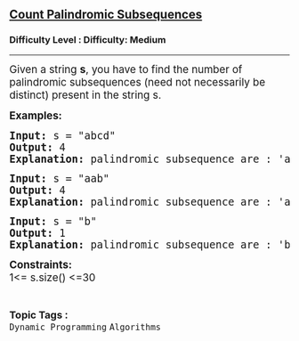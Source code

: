 <h2><a href="https://www.geeksforgeeks.org/problems/count-palindromic-subsequences/1?page=2&category=Dynamic%20Programming&sortBy=submissions">Count Palindromic Subsequences</a></h2><h3>Difficulty Level : Difficulty: Medium</h3><hr><div class="problems_problem_content__Xm_eO"><p><span style="font-size: 14pt;">Given a string <strong>s</strong>, you have to find the number of palindromic subsequences (need not necessarily be distinct) present in the string s.&nbsp;</span></p>
<p><span style="font-size: 14pt;"><strong>Examples:</strong></span></p>
<pre><span style="font-size: 14pt;"><strong>Input: </strong>s = "abcd"
<strong>Output: </strong>4
<strong>Explanation: </strong>palindromic subsequence are : 'a' ,'b', 'c' ,'d'</span></pre>
<pre><span style="font-size: 14pt;"><strong>Input: </strong>s = "aab"
<strong>Output: </strong>4
<strong>Explanation: </strong>palindromic subsequence are : 'a', 'a', 'b', 'aa'<br></span></pre>
<pre><span style="font-size: 14pt;"><strong>Input: </strong>s = "b"
<strong>Output: </strong>1
<strong>Explanation: </strong>palindromic subsequence are : 'b'</span></pre>
<p><span style="font-size: 14pt;"><strong>Constraints:</strong><br>1&lt;= s.size() &lt;=30</span></p></div><br><p><span style=font-size:18px><strong>Topic Tags : </strong><br><code>Dynamic Programming</code>&nbsp;<code>Algorithms</code>&nbsp;